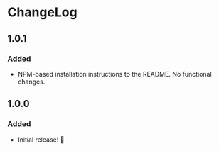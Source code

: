 # ChangeLog

## 1.0.1

### Added

- NPM-based installation instructions to the README. No functional changes.

## 1.0.0

### Added

- Initial release! 🎉

